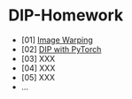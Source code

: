 # DIP-Homework
- [01] [Image Warping](Homework1/)
- [02] [DIP with PyTorch](02_DIPwithPyTorch/)
- [03] XXX
- [04] XXX
- [05] XXX
- ...
